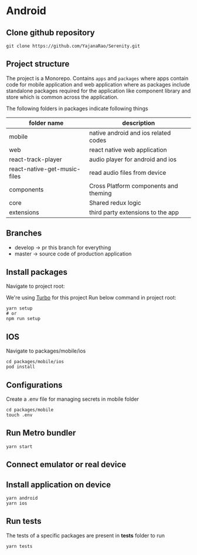 # Android

## Clone github repository

```shell
git clone https://github.com/YajanaRao/Serenity.git
```

## Project structure

The project is a Monorepo. Contains `apps` and `packages` where apps contain code for mobile application and web application where as packages include standalone packages required for the application like component library and store which is common across the application.

The following folders in packages indicate following things

| folder name                  | description                           |
| ---------------------------- | ------------------------------------- |
| mobile                       | native android and ios related codes  |
| web                          | react native web application          |
| react-track-player           | audio player for android and ios      |
| react-native-get-music-files | read audio files from device          |
| components                   | Cross Platform components and theming |
| core                         | Shared redux logic                    |
| extensions                   | third party extensions to the app     |

## Branches

- develop -> pr this branch for everything
- master -> source code of production application

## Install packages

Navigate to project root:

We're using [Turbo](https://turborepo.org) for this project
Run below command in project root:

```shell
yarn setup 
# or
npm run setup
```

## IOS

Navigate to packages/mobile/ios

```shell
cd packages/mobile/ios
pod install
```

## Configurations

Create a .env file for managing secrets in mobile folder

```shell
cd packages/mobile
touch .env
```

## Run Metro bundler

```shell
yarn start
```

## Connect emulator or real device

## Install application on device

```shell
yarn android
yarn ios
```

## Run tests

The tests of a specific packages are present in **tests** folder to run

```shell
yarn tests
```
